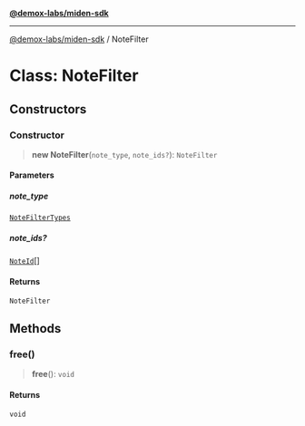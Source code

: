 [**@demox-labs/miden-sdk**](../README.md)

***

[@demox-labs/miden-sdk](../README.md) / NoteFilter

# Class: NoteFilter

## Constructors

### Constructor

> **new NoteFilter**(`note_type`, `note_ids?`): `NoteFilter`

#### Parameters

##### note\_type

[`NoteFilterTypes`](../enumerations/NoteFilterTypes.md)

##### note\_ids?

[`NoteId`](NoteId.md)[]

#### Returns

`NoteFilter`

## Methods

### free()

> **free**(): `void`

#### Returns

`void`
